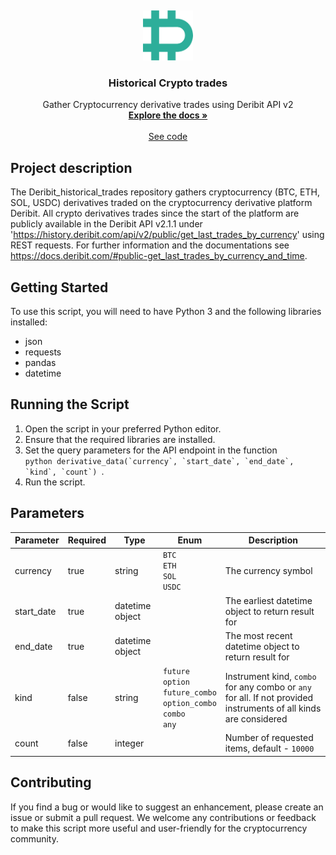 <a name="readme-top"></a>
<br />
<div align="center">
  <a href="https://github.com/BarendPotijk/Deribit_historical_option_trades/">
    <img src="deribit.png" alt="Logo" width="80" height="80">
  </a>

<h3 align="center">Historical Crypto trades</h3>

  <p align="center">
    Gather Cryptocurrency derivative trades using Deribit API v2
    <br />
    <a href="https://github.com/BarendPotijk/Deribit_historical_option_trades/"><strong>Explore the docs »</strong></a>
    <br />
    <br />
    <a href="https://github.com/BarendPotijk/Deribit_historical_option_trades/tree/main/Deribit_derivative_data.py">See code </a>
  </p>
</div>

## Project description ##
The Deribit_historical_trades repository gathers cryptocurrency (BTC, ETH, SOL, USDC) derivatives traded on the cryptocurrency derivative platform Deribit. 
All crypto derivatives trades since the start of the platform are publicly available in the Deribit API v2.1.1 under 'https://history.deribit.com/api/v2/public/get_last_trades_by_currency' using REST requests. 
For further information and the documentations see https://docs.deribit.com/#public-get_last_trades_by_currency_and_time. 

## Getting Started ##
To use this script, you will need to have Python 3 and the following libraries installed:

  * json
  * requests
  * pandas
  * datetime

## Running the Script ##

  1. Open the script in your preferred Python editor.
  2. Ensure that the required libraries are installed.
  3. Set the query parameters for the API endpoint in the function <br /> ```python derivative_data(`currency`, `start_date`, `end_date`, `kind`, `count`) ```.
  4. Run the script.

## Parameters ##

| Parameter | Required | Type | Enum | Description |
| --- | --- | --- | --- | --- |
| currency | true | string | `BTC`<br /> `ETH` <br /> `SOL` <br /> `USDC`| The currency symbol|
| start_date | true | datetime object | | The earliest datetime object to return result for|
| end_date | true | datetime object | | The most recent datetime object to return result for|
| kind | false | string  | `future`<br /> `option` <br /> `future_combo` <br /> `option_combo` <br /> `combo` <br /> `any` | Instrument kind, `combo` for any combo or `any` for all. If not provided instruments of all kinds are considered |
| count | false | integer | | Number of requested items, default - `10000` |

## Contributing ##
If you find a bug or would like to suggest an enhancement, please create an issue or submit a pull request. We welcome any contributions or feedback to make this script more useful and user-friendly for the cryptocurrency community.
